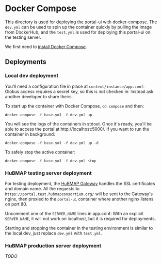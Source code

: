 # Docker Compose

This directory is used for deploying the portal-ui with docker-compose. The `dev.yml` can be used to spin up the container quickly by pulling the image from DockerHub, and the `test.yml` is used for deploying this portal-ui on the testing server.

We first need to [install Docker Compose](https://docs.docker.com/compose/install/).

## Deployments

### Local dev deployment

You'll need a configuration file in place at `context/instance/app.conf`:
Globus access requires a secret key, so this is not checked in:
Instead ask another developer to share theirs.

To start up the container with Docker Compose, `cd compose` and then:

````
docker-compose -f base.yml -f dev.yml up
````

You will see the logs of the containers in stdout. Once it's ready, you'll be able to access the portal at  http://localhost:5000/. If you want to run the container in background:

````
docker-compose -f base.yml -f dev.yml up -d
````

To safely stop the active container:

````
docker-compose -f base.yml -f dev.yml stop
````

### HuBMAP testing server deployment

For testing deployment, the [HuBMAP Gateway](https://github.com/hubmapconsortium/gateway.git) handles the SSL certificates and domain name. All the requests to `https://portal.test.hubmapconsortium.org/` will be sent to the Gateway's nginx, then proxied to the `portal-ui` container where another nginx listens on port 80.

Uncomment one of the `SERVER_NAME` lines in app.conf: With an explicit `SERVER_NAME`,
it will not work on localhost, but it is required for deployments.

Starting and stopping the container in the testing environment is similar to the local dev, just replace `dev.yml` with `test.yml`.

### HuBMAP production server deployment

*TODO*

